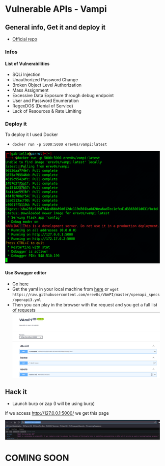 # Vulnerable APIs - Vampi

## General info, Get it and deploy it

- [Official repo](https://github.com/erev0s/VAmPI)

### Infos

#### List of Vulnerabilities

- SQLi Injection
- Unauthorized Password Change
- Broken Object Level Authorization
- Mass Assignment
- Excessive Data Exposure through debug endpoint
- User and Password Enumeration
- RegexDOS (Denial of Service)
- Lack of Resources & Rate Limiting

### Deploy it

To deploy it I used Docker

- `docker run -p 5000:5000 erev0s/vampi:latest`  

![Deployed](../.res/2024-01-08-07-47-09.png)  

#### Use Swagger editor

- Go [here](https://editor.swagger.io/)
- Get the yaml in your local machine from [here](https://github.com/erev0s/VAmPI/blob/master/openapi_specs/openapi3.yml) or `wget https://raw.githubusercontent.com/erev0s/VAmPI/master/openapi_specs/openapi3.yml`
- Then you can play in the browser with the request and you get a full list of requests  
![swagger editor](../.res/2024-01-08-08-00-16.png)  

## Hack it

- Launch burp or zap (I will be using burp)

If we access http://127.0.0.1:5000/ we get this page  

![Home page](../.res/2024-01-08-07-51-04.png)  

# COMING SOON